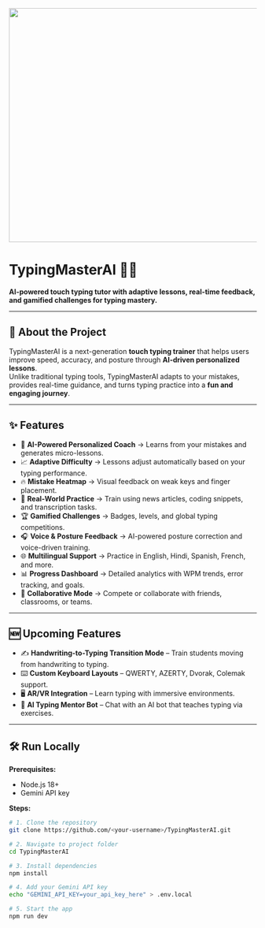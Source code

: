 <div align="center">
<img width="1200" height="475" alt="GHBanner" src="https://github.com/user-attachments/assets/0aa67016-6eaf-458a-adb2-6e31a0763ed6" />
</div>

# TypingMasterAI 🎹🤖

**AI-powered touch typing tutor with adaptive lessons, real-time feedback, and gamified challenges for typing mastery.**

---

## 🚀 About the Project
TypingMasterAI is a next-generation **touch typing trainer** that helps users improve speed, accuracy, and posture through **AI-driven personalized lessons**.  
Unlike traditional typing tools, TypingMasterAI adapts to your mistakes, provides real-time guidance, and turns typing practice into a **fun and engaging journey**.  

---

## ✨ Features
- 🎯 **AI-Powered Personalized Coach** → Learns from your mistakes and generates micro-lessons.  
- 📈 **Adaptive Difficulty** → Lessons adjust automatically based on your typing performance.  
- 🔥 **Mistake Heatmap** → Visual feedback on weak keys and finger placement.  
- 📰 **Real-World Practice** → Train using news articles, coding snippets, and transcription tasks.  
- 🏆 **Gamified Challenges** → Badges, levels, and global typing competitions.  
- 🎧 **Voice & Posture Feedback** → AI-powered posture correction and voice-driven training.  
- 🌐 **Multilingual Support** → Practice in English, Hindi, Spanish, French, and more.  
- 📊 **Progress Dashboard** → Detailed analytics with WPM trends, error tracking, and goals.  
- 🤝 **Collaborative Mode** → Compete or collaborate with friends, classrooms, or teams.  

---

## 🆕 Upcoming Features
- ✍️ **Handwriting-to-Typing Transition Mode** – Train students moving from handwriting to typing.  
- ⌨️ **Custom Keyboard Layouts** – QWERTY, AZERTY, Dvorak, Colemak support.  
- 🖥️ **AR/VR Integration** – Learn typing with immersive environments.  
- 🤖 **AI Typing Mentor Bot** – Chat with an AI bot that teaches typing via exercises.  

---

## 🛠️ Run Locally

**Prerequisites:**  
- Node.js 18+  
- Gemini API key  

**Steps:**  

```bash
# 1. Clone the repository
git clone https://github.com/<your-username>/TypingMasterAI.git

# 2. Navigate to project folder
cd TypingMasterAI

# 3. Install dependencies
npm install

# 4. Add your Gemini API key
echo "GEMINI_API_KEY=your_api_key_here" > .env.local

# 5. Start the app
npm run dev